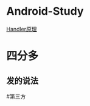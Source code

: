 # Android-Study
[Handler原理](https://github.com/chenAvril/Android-Study/blob/master/Handler%E5%8E%9F%E7%90%86)

四分多
====

发的说法
----


#第三方

  
